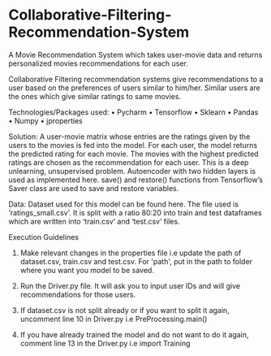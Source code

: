 # Collaborative-Filtering-Recommendation-System
A Movie Recommendation System which takes user-movie data and returns personalized movies recommendations for each user.

Collaborative Filtering recommendation systems give recommendations to a user based on the preferences of users similar to him/her. Similar users are the ones which give similar ratings to same movies.

Technologies/Packages used:
•	Pycharm
•	Tensorflow
•	Sklearn
•	Pandas
•	Numpy
•	jproperties

Solution: A user-movie matrix whose entries are the ratings given by the users to the movies is fed into the model. For each user, the model returns the predicted rating for each movie. The movies with the highest predicted ratings are chosen as the recommendation for each user.
This is a deep unlearning, unsupervised problem. Autoencoder with two hidden layers is used as implemented here. save() and restore() functions from Tensorflow’s Saver class are used to save and restore variables.

Data: Dataset used for this model can be found here. The file used is ‘ratings_small.csv’. It is split with a ratio 80:20 into train and test dataframes which are written into ‘train.csv’ and ‘test.csv’ files. 

Execution Guidelines
1. Make relevant changes in the properties file i.e update the path of dataset.csv, train.csv and test.csv. For 'path', put in the path to folder where you want you model to be saved.

2. Run the Driver.py file. It will ask you to input user IDs and will give recommendations for those users.

3. If dataset.csv is not split already or if you want to split it again, uncomment line 10 in Driver.py i.e PreProcessing.main()

4. If you have already trained the model and do not want to do it again, comment line 13 in the Driver.py i.e import Training



